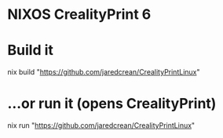 # NIXOS CrealityPrint 6

# Build it
nix build "https://github.com/jaredcrean/CrealityPrintLinux"

# …or run it (opens CrealityPrint)
nix run "https://github.com/jaredcrean/CrealityPrintLinux"
